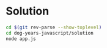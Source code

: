 # Solution

``` bash
cd $(git rev-parse --show-toplevel)
cd dog-years-javascript/solution
node app.js
```
